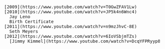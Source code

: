 <pre>
[2009](https://www.youtube.com/watch?v=T0GwZFAV1Lw)
[2010](https://www.youtube.com/watch?v=JP5k4n6Wnc4)
  Jay Leno
  Birth Certificate
[2011](https://www.youtube.com/watch?v=n9mzJhvC-8E)
  Seth Meyers
[2012](https://www.youtube.com/watch?v=6IoVSbjmTZs)
  [Jimmy Kimmel](https://www.youtube.com/watch?v=DcqYFPRyyp8)
</pre>
